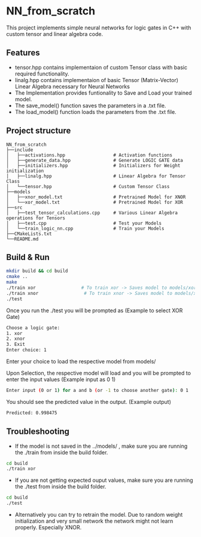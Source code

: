 # NN_from_scratch

This project implements simple neural networks for logic gates in C++ with custom tensor and linear algebra code.

## Features

- tensor.hpp contains implementaion of custom Tensor class with basic required functionality.
- linalg.hpp contains implementaion of basic Tensor (Matrix-Vector) Linear Algebra necessary for Neural Networks
- The Implementation provides funtionality to Save and Load your trained model.
- The save_model() function saves the parameters in a .txt file.
- The load_model() function loads the parameters from the .txt file.

## Project structure

```
NN_from_scratch
├──include
│   ├──activations.hpp                  # Activation functions
│   ├──generate_data.hpp                # Generate LOGIC GATE data
│   ├──initializers.hpp                 # Initializers for Weight initialization
│   ├──linalg.hpp                       # Linear Algebra for Tensor Class
│   └──tensor.hpp                       # Custom Tensor Class
├──models
│   ├──xnor_model.txt                   # Pretrained Model for XNOR
│   └──xor_model.txt                    # Pretrained Model for XOR
├──src
│   ├──test_tensor_calculations.cpp     # Various Linear Algebra operations for Tensors
│   ├──test.cpp                         # Test your Models
│   └──train_logic_nn.cpp               # Train your Models
├──CMakeLists.txt
└──README.md
```

## Build & Run

```bash
mkdir build && cd build
cmake ..
make
./train xor                 # To train xor -> Saves model to models/xor_model.txt
./train xnor                 # To train xnor -> Saves model to models/xnor_model.txt
./test
```

Once you run the ./test you will be prompted as
(Example to select XOR Gate)

```bash
Choose a logic gate:
1. xor
2. xnor
3. Exit
Enter choice: 1
```

Enter your choice to load the respective model from models/

Upon Selection, the respective model will load and you will be prompted to enter the input values
(Example input as 0 1)

```bash
Enter input (0 or 1) for a and b (or -1 to choose another gate): 0 1
```

You should see the predicted value in the output.
(Example output)

```bash
Predicted: 0.998475
```

## Troubleshooting

- If the model is not saved in the ../models/ , make sure you are running the ./train from inside the build folder.

```bash
cd build
./train xor
```

- If you are not getting expected ouput values, make sure you are running the ./test from inside the build folder.

```bash
cd build
./test
```

- Alternatively you can try to retrain the model. Due to random weight initialization and very small network the network might not learn properly. Especially XNOR.
